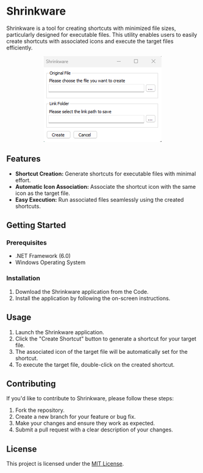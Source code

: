# Shrinkware
Shrinkware is a tool for creating shortcuts with minimized file sizes, particularly designed for executable files. This utility enables users to easily create shortcuts with associated icons and execute the target files efficiently.

<p align="center">
  <img src="Assets/image.png"/>
</p>

## Features
- **Shortcut Creation:** Generate shortcuts for executable files with minimal effort.
- **Automatic Icon Association:** Associate the shortcut icon with the same icon as the target file.
- **Easy Execution:** Run associated files seamlessly using the created shortcuts.

## Getting Started

### Prerequisites

- .NET Framework (6.0)
- Windows Operating System

### Installation
1. Download the Shrinkware application from the Code.
2. Install the application by following the on-screen instructions.

## Usage
1. Launch the Shrinkware application.
2. Click the "Create Shortcut" button to generate a shortcut for your target file.
3. The associated icon of the target file will be automatically set for the shortcut.
4. To execute the target file, double-click on the created shortcut.

## Contributing
If you'd like to contribute to Shrinkware, please follow these steps:
1. Fork the repository.
2. Create a new branch for your feature or bug fix.
3. Make your changes and ensure they work as expected.
4. Submit a pull request with a clear description of your changes.

## License
This project is licensed under the [MIT License](LICENSE).

